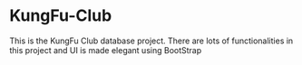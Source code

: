 # KungFu-Club
This is the KungFu Club database project. There are lots of functionalities in this project and UI is made elegant using BootStrap
